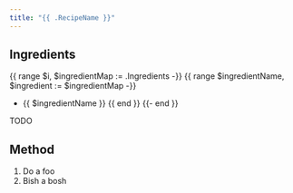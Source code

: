 ```yaml
---
title: "{{ .RecipeName }}"
---
```


## Ingredients
{{ range $i, $ingredientMap := .Ingredients -}}
{{ range $ingredientName, $ingredient := $ingredientMap -}}
* {{ $ingredientName }}
{{ end }}
{{- end }}

TODO
## Method
1. Do a foo
1. Bish a bosh
